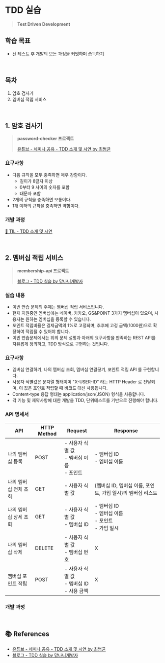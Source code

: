 # TDD 실습
> **Test Driven Development**

## 학습 목표
- 선 테스트 후 개발의 모든 과정을 커밋하며 습득하기

<br>

## 목차
1. 암호 검사기
2. 멤버십 적립 서비스

<br>

## 1. 암호 검사기
> **password-checker 프로젝트**
> 
> [유튜브 - 세미나 공유 - TDD 소개 및 시연 by 최범균](https://www.youtube.com/watch?v=6Vt-wKPBbuc&list=PLwouWTPuIjUj_QqgXlFsqjUwyC0-5dZ_q&index=5)

### 요구사항
- 다음 규칙을 모두 충족하면 매우 강함이다.
    - 길이가 8글자 이상
    - 0부터 9 사이의 숫자를 포함
    - 대문자 포함
- 2개의 규칙을 충족하면 보통이다.
- 1개 이하의 규칙을 충족하면 약함이다.

### 개발 과정
[🔗 TIL - TDD 소개 및 시연](https://github.com/Jaster25/TIL/blob/main/TDD/TDD%EC%86%8C%EA%B0%9C%EB%B0%8F%EC%8B%9C%EC%97%B0.md)

<br>

## 2. 멤버십 적립 서비스
> **membership-api 프로젝트**
> 
> [블로그 - TDD 실습 by 망나니개발자](https://mangkyu.tistory.com/182)

### 실습 내용
- 이번 연습 문제의 주제는 멤버십 적립 서비스입니다.
- 현재 지원중인 멤버십에는 네이버, 카카오, GS&POINT 3가지 멤버십이 있으며, 사용자는 원하는 멤버십을 등록할 수 있습니다.
- 포인트 적립비율은 결제금액의 1%로 고정되며, 추후에 고정 금액(1000원)으로 확장하여 적립될 수 있어야 합니다.
- 이번 연습문제에서는 위의 문제 설명과 아래의 요구사항을 만족하는 REST API를 자유롭게 정의하고, TDD 방식으로 구현하는 것입니다.

### 요구사항
- 멤버십 연결하기, 나의 멤버십 조회, 멤버십 연결끊기, 포인트 적립 API 를 구현합니다.
- 사용자 식별값은 문자열 형태이며 "X-USER-ID" 라는 HTTP Header 로 전달되며, 이 값은 포인트 적립할 때 바코드 대신 사용됩니다.
- Content-type 응답 형태는 application/json(JSON) 형식을 사용합니다.
- 각 기능 및 제약사항에 대한 개발을 TDD, 단위테스트를 기반으로 진행해야 합니다.

### API 명세서
| **API**               | **HTTP Method** | **Request**                                    | **Response**                                                |
|-----------------------|-----------------|------------------------------------------------|-------------------------------------------------------------|
| 나의 멤버십 등록      | POST            | - 사용자 식별 값<br>- 멤버십 이름<br>- 포인트  | - 멤버십 ID<br>- 멤버십 이름                                |
| 나의 멤버십 전체 조회 | GET             | - 사용자 식별 값                               | {멤버십 ID, 멤버십 이름, 포인트, 가입 일시}의 멤버십 리스트 |
| 나의 멤버십 상세 조회 | GET             | - 사용자 식별 값<br>- 멤버십 ID                | - 멤버십 ID<br>- 멤버십 이름<br>- 포인트<br>- 가입 일시     |
| 나의 멤버십 삭제      | DELETE          | - 사용자 식별 값<br>- 멤버십 번호              | X                                                           |
| 멤버십 포인트 적립    | POST            | - 사용자 식별 값<br>- 멤버십 ID<br>- 사용 금액 | X                                                           |


### 개발 과정

<br>

## 📚 References
- [유튜브 - 세미나 공유 - TDD 소개 및 시연 by 최범균](https://www.youtube.com/watch?v=6Vt-wKPBbuc&list=PLwouWTPuIjUj_QqgXlFsqjUwyC0-5dZ_q&index=5)
- [블로그 - TDD 실습 by 망나니개발자](https://mangkyu.tistory.com/182)
